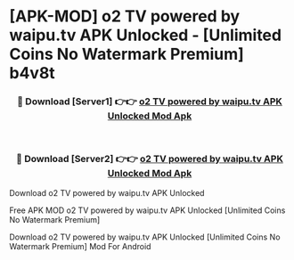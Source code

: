 # [APK-MOD] o2 TV powered by waipu.tv APK Unlocked - [Unlimited Coins No Watermark Premium] b4v8t



<div align="center">
<h3>🔴 Download [Server1] 👉👉 <a href="https://momento.my/?title=o2_TV_powered_by_waipu.tv_APK_Unlocked">o2 TV powered by waipu.tv APK Unlocked Mod Apk</a></h3><br>

<h3>🔴 Download [Server2] 👉👉 <a href="https://momento.my/?title=o2_TV_powered_by_waipu.tv_APK_Unlocked">o2 TV powered by waipu.tv APK Unlocked Mod Apk</a></h3>
</div>



Download o2 TV powered by waipu.tv APK Unlocked 

Free APK MOD o2 TV powered by waipu.tv APK Unlocked [Unlimited Coins No Watermark Premium]

Download o2 TV powered by waipu.tv APK Unlocked [Unlimited Coins No Watermark Premium] Mod For Android
